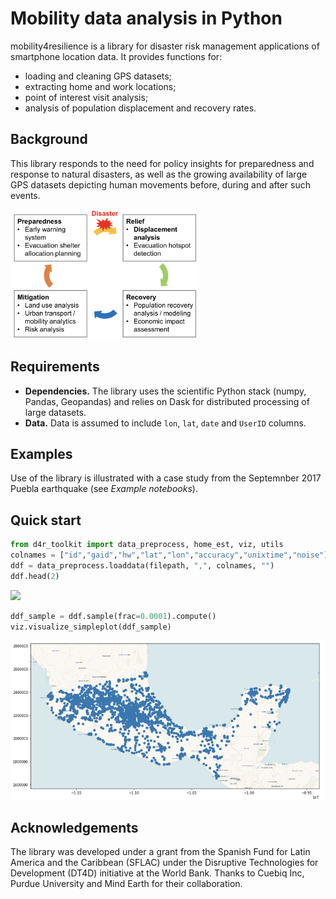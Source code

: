 # Mobility data analysis in Python

mobility4resilience is a library for disaster risk management applications of smartphone location data. It provides functions for:
* loading and cleaning GPS datasets;
* extracting home and work locations;
* point of interest visit analysis;
* analysis of population displacement and recovery rates.

## Background
This library responds to the need for policy insights for preparedness and response to natural disasters, as well as the growing availability of large GPS datasets depicting human movements before, during and after such events.

<img src="docs/drm_cycle.png" width="300">

## Requirements
* **Dependencies.** The library uses the scientific Python stack (numpy, Pandas, Geopandas) and relies on Dask for distributed processing of large datasets.
* **Data.** Data is assumed to include `lon`, `lat`, `date` and `UserID` columns.

## Examples
Use of the library is illustrated with a case study from the Septemnber 2017 Puebla earthquake (see *Example notebooks*).

## Quick start

```python
from d4r_toolkit import data_preprocess, home_est, viz, utils
colnames = ["id","gaid","hw","lat","lon","accuracy","unixtime","noise"]
ddf = data_preprocess.loaddata(filepath, ",", colnames, "")
ddf.head(2)
```

<img src="ddf.png" height="200">

```python
ddf_sample = ddf.sample(frac=0.0001).compute()
viz.visualize_simpleplot(ddf_sample)
```

![sample_plot](docs/sample_plot.png)

## Acknowledgements
The library was developed under a grant from the Spanish Fund for Latin America and the Caribbean (SFLAC) under the Disruptive Technologies for Development (DT4D) initiative at the World Bank. Thanks to Cuebiq Inc, Purdue University and Mind Earth for their collaboration.
